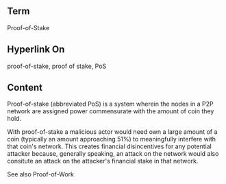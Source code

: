 ## Term

Proof-of-Stake

## Hyperlink On

proof-of-stake, proof of stake, PoS

## Content

Proof-of-stake (abbreviated PoS) is a system wherein the nodes in a P2P network are assigned power commensurate with the amount of coin they hold. 

With proof-of-stake a malicious actor would need own a large amount of a coin (typically an amount approaching 51%) to meaningfully interfere with that coin's network. This creates financial disincentives for any potential attacker because, generally speaking, an attack on the network would also consitute an attack on the attacker's financial stake in that network. 

See also Proof-of-Work
